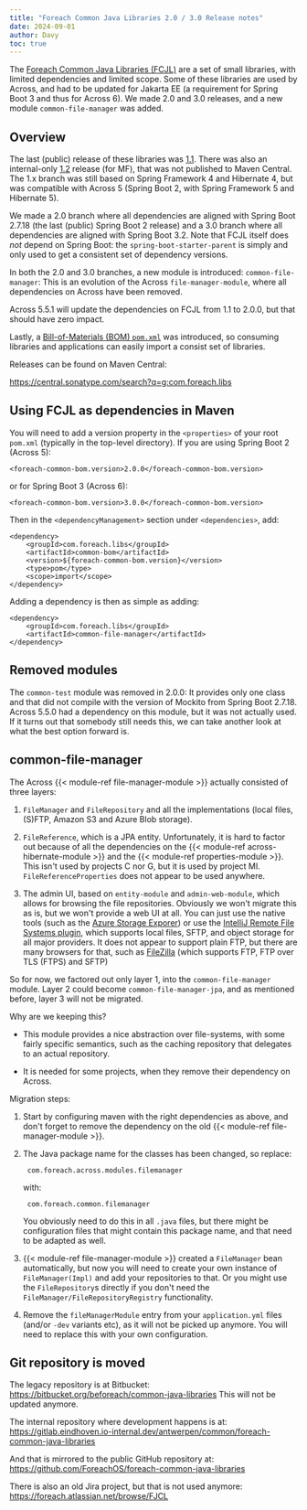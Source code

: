 ```yaml
---
title: "Foreach Common Java Libraries 2.0 / 3.0 Release notes"
date: 2024-09-01
author: Davy
toc: true
---
```


The [Foreach Common Java Libraries
(FCJL)](https://github.com/ForeachOS/foreach-common-java-libraries)
are a set of small libraries, with limited dependencies and limited
scope. Some of these libraries are used by Across, and had to be
updated for Jakarta EE (a requirement for Spring Boot 3 and thus for
Across 6). We made 2.0 and 3.0 releases, and a new module
`common-file-manager` was added.

<!--more-->

## Overview

The last (public) release of these libraries was
[1.1](https://bitbucket.org/beforeach/common-java-libraries/src/common-projects-1.1/). There
was also an internal-only
[1.2](https://bitbucket.org/beforeach/common-java-libraries/src/common-projects-1.2/)
release (for MF), that was not published to Maven Central. The 1.x
branch was still based on Spring Framework 4 and Hibernate 4, but was
compatible with Across 5 (Spring Boot 2, with Spring Framework 5 and
Hibernate 5).

We made a 2.0 branch where all dependencies are aligned with Spring
Boot 2.7.18 (the last (public) Spring Boot 2 release) and a 3.0 branch
where all dependencies are aligned with Spring Boot 3.2. Note that
FCJL itself does *not* depend on Spring Boot: the
`spring-boot-starter-parent` is simply and only used to get a
consistent set of dependency versions.

In both the 2.0 and 3.0 branches, a new module is introduced:
`common-file-manager`: This is an evolution of the Across
`file-manager-module`, where all dependencies on Across have been
removed.

Across 5.5.1 will update the dependencies on FCJL from 1.1 to 2.0.0,
but that should have zero impact.

Lastly, a [Bill-of-Materials (BOM)
`pom.xml`](https://maven.apache.org/guides/introduction/introduction-to-dependency-mechanism.html#bill-of-materials-bom-poms)
was introduced, so consuming libraries and applications can easily
import a consist set of libraries.

Releases can be found on Maven Central:

https://central.sonatype.com/search?q=g:com.foreach.libs


## Using FCJL as dependencies in Maven

You will need to add a version property in the `<properties>` of your
root `pom.xml` (typically in the top-level directory). If you are
using Spring Boot 2 (Across 5):
                
	<foreach-common-bom.version>2.0.0</foreach-common-bom.version>

or for Spring Boot 3 (Across 6):

	<foreach-common-bom.version>3.0.0</foreach-common-bom.version>

Then in the `<dependencyManagement>` section under `<dependencies>`,
add:

	<dependency>
		<groupId>com.foreach.libs</groupId>
		<artifactId>common-bom</artifactId>
		<version>${foreach-common-bom.version}</version>
		<type>pom</type>
		<scope>import</scope>
	</dependency>

Adding a dependency is then as simple as adding:

	<dependency>
		<groupId>com.foreach.libs</groupId>
		<artifactId>common-file-manager</artifactId>
	</dependency>


## Removed modules

The `common-test` module was removed in 2.0.0: It provides only one
class and that did not compile with the version of Mockito from Spring
Boot 2.7.18. Across 5.5.0 had a dependency on this module, but it was
not actually used. If it turns out that somebody still needs this, we
can take another look at what the best option forward is.


## common-file-manager

The Across {{< module-ref file-manager-module >}} actually consisted
of three layers:

1. `FileManager` and `FileRepository` and all the implementations
   (local files, (S)FTP, Amazon S3 and Azure Blob storage).

2. `FileReference`, which is a JPA entity. Unfortunately, it is hard
   to factor out because of all the dependencies on the {{< module-ref
   across-hibernate-module >}} and the {{< module-ref
   properties-module >}}. This isn't used by projects C nor G, but it
   is used by project MI. `FileReferenceProperties` does not appear to
   be used anywhere.

3. The admin UI, based on `entity-module` and `admin-web-module`,
   which allows for browsing the file repositories. Obviously we won't
   migrate this as is, but we won't provide a web UI at all. You can
   just use the native tools (such as the [Azure Storage
   Exporer](https://azure.microsoft.com/en-us/products/storage/storage-explorer))
   or use the [IntelliJ Remote File Systems
   plugin](https://plugins.jetbrains.com/plugin/21706-remote-file-systems),
   which supports local files, SFTP, and object storage for all major
   providers. It does not appear to support plain FTP, but there are
   many browsers for that, such as
   [FileZilla](https://filezilla-project.org/) (which supports FTP,
   FTP over TLS (FTPS) and SFTP)

So for now, we factored out only layer 1, into the
`common-file-manager` module. Layer 2 could become
`common-file-manager-jpa`, and as mentioned before, layer 3 will not
be migrated.

Why are we keeping this? 

- This module provides a nice abstraction over file-systems, with some
  fairly specific semantics, such as the caching repository that
  delegates to an actual repository.

- It is needed for some projects, when they remove their dependency on
  Across.

Migration steps:

1. Start by configuring maven with the right dependencies as above,
   and don't forget to remove the dependency on the old
   {{< module-ref file-manager-module >}}.

2. The Java package name for the classes has been changed, so replace:

		com.foreach.across.modules.filemanager

   with:

		com.foreach.common.filemanager
	
   You obviously need to do this in all `.java` files, but there might
   be configuration files that might contain this package name, and
   that need to be adapted as well.

3. {{< module-ref file-manager-module >}} created a `FileManager` bean
   automatically, but now you will need to create your own instance of
   `FileManager(Impl)` and add your repositories to that. Or you might
   use the `FileRepository`s directly if you don't need the
   `FileManager/FileRepositoryRegistry` functionality.

4. Remove the `fileManagerModule` entry from your `application.yml`
   files (and/or `-dev` variants etc), as it will not be picked up
   anymore. You will need to replace this with your own configuration.


## Git repository is moved

The legacy repository is at Bitbucket:
https://bitbucket.org/beforeach/common-java-libraries This will not be
updated anymore.

The internal repository where development happens is at:
https://gitlab.eindhoven.io-internal.dev/antwerpen/common/foreach-common-java-libraries

And that is mirrored to the public GitHub repository at:
https://github.com/ForeachOS/foreach-common-java-libraries

There is also an old Jira project, but that is not used anymore:
https://foreach.atlassian.net/browse/FJCL
